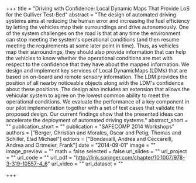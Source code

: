 +++
title = "Driving with Confidence: Local Dynamic Maps That Provide LoS for the Gulliver Test-Bed"
abstract = "The design of automated driving systems aims at reducing the human error and increasing the fuel efficiency by letting the vehicles map their surroundings and drive autonomously. One of the system challenges on the road is that at any time the environment can stop meeting the system's operational conditions (and then resume meeting the requirements at some later point in time). Thus, as vehicles map their surroundings, they should also provide information that can help the vehicles to know whether the operational conditions are met with respect to the confidence that they have about the mapped information. We design and implement key services of Local DynamicMaps (LDMs) that are based on on-board and remote sensory information. The LDM provides the position of all nearby noticeable objects along with the LDM's confidence about these positions. The design also includes an extension that allows the vehicular system to agree on the lowest common ability to meet the operational conditions. We evaluate the performance of a key component in our pilot implementation together with a set of test cases that validate the proposed design. Our current findings show that the presented ideas can accelerate the deployment of automated driving systems."
abstract_short = ""
publication_short = ""
publication = "SAFECOMP 2014 Workshops"
authors = ["Berger, Christian and Morales, Oscar and Petig, Thomas and Schiller, Elad Michael"]
editors = ["Bondavalli, Andrea and Ceccarelli, Andrea and Ortmeier, Frank"]
date = "2014-09-01"
image = ""
image_preview = ""
math = false
selected = false
url_slides = ""
url_project = ""
url_code = ""
url_pdf = "http://link.springer.com/chapter/10.1007/978-3-319-10557-4_6"
url_video = ""
url_dataset = ""

+++
